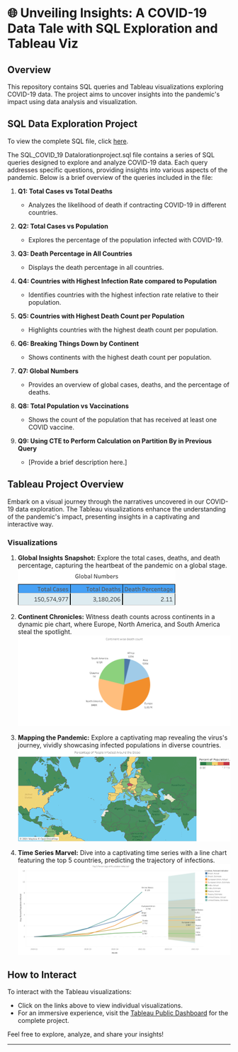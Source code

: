 # 🌐 Unveiling Insights: A COVID-19 Data Tale with SQL Exploration and Tableau Viz
 
## Overview

This repository contains SQL queries and Tableau visualizations exploring COVID-19 data. The project aims to uncover insights into the pandemic's impact using data analysis and visualization.
## SQL Data Exploration Project
To view the complete SQL file, click [here](https://github.com/Ani-Gomes3003/Covid19DataExploration-andViz/blob/main/SQL_COVID_19datalorationproject.sql).

The SQL_COVID_19 Datalorationproject.sql file contains a series of SQL queries designed to explore and analyze COVID-19 data. Each query addresses specific questions, providing insights into various aspects of the pandemic. Below is a brief overview of the queries included in the file:

1. **Q1: Total Cases vs Total Deaths**
   - Analyzes the likelihood of death if contracting COVID-19 in different countries.

2. **Q2: Total Cases vs Population**
   - Explores the percentage of the population infected with COVID-19.

3. **Q3: Death Percentage in All Countries**
   - Displays the death percentage in all countries.

4. **Q4: Countries with Highest Infection Rate compared to Population**
   - Identifies countries with the highest infection rate relative to their population.

5. **Q5: Countries with Highest Death Count per Population**
   - Highlights countries with the highest death count per population.

6. **Q6: Breaking Things Down by Continent**
   - Shows continents with the highest death count per population.

7. **Q7: Global Numbers**
   - Provides an overview of global cases, deaths, and the percentage of deaths.

8. **Q8: Total Population vs Vaccinations**
   - Shows the count of the population that has received at least one COVID vaccine.

9. **Q9: Using CTE to Perform Calculation on Partition By in Previous Query**
   - [Provide a brief description here.]

## Tableau Project Overview

Embark on a visual journey through the narratives uncovered in our COVID-19 data exploration. The Tableau visualizations enhance the understanding of the pandemic's impact, presenting insights in a captivating and interactive way.

### Visualizations

1. **Global Insights Snapshot:**
   Explore the total cases, deaths, and death percentage, capturing the heartbeat of the pandemic on a global stage.
   ![Global Insights Snapshot](imagestab/global_numbers.png)
 
2. **Continent Chronicles:**
   Witness death counts across continents in a dynamic pie chart, where Europe, North America, and South America steal the spotlight.
   ![Continent Chronicles](imagestab/continent.png)

3. **Mapping the Pandemic:**
   Explore a captivating map revealing the virus's journey, vividly showcasing infected populations in diverse countries.
   ![Mapping the Pandemic](imagestab/people_infected.png)

4. **Time Series Marvel:**
   Dive into a captivating time series with a line chart featuring the top 5 countries, predicting the trajectory of infections.
   ![Time Series Marvel](imagestab/time_series.png)
 ## How to Interact

To interact with the Tableau visualizations:
- Click on the links above to view individual visualizations.
- For an immersive experience, visit the [Tableau Public Dashboard](https://public.tableau.com/views/Covid19analysisdashboard_17005730628510/covid19dashboard?:language=en-US&:display_count=n&:origin=viz_share_link) for the complete project.

Feel free to explore, analyze, and share your insights!

---


